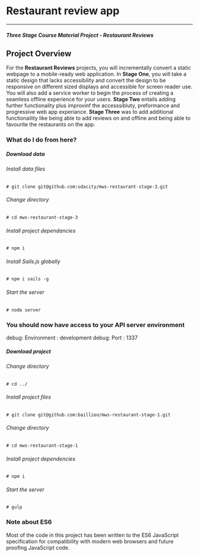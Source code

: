 # Restaurant review app
---
#### _Three Stage Course Material Project - Restaurant Reviews_

## Project Overview

For the **Restaurant Reviews** projects, you will incrementally convert a static webpage to a mobile-ready web application. In **Stage One**, you will take a static design that lacks accessibility and convert the design to be responsive on different sized displays and accessible for screen reader use. You will also add a service worker to begin the process of creating a seamless offline experience for your users. **Stage Two** entails adding further functionality plus improvinf the accesssibluty, preformance and progressive web app experiance. **Stage Three** was to add additional functionaility like being able to add reviews on and offline and being able to favourite the restaurants on the app.

### What do I do from here?


##### Download data

###### Install data files
```Install data 
# git clone git@github.com:udacity/mws-restaurant-stage-3.git
```

###### Change directory
```Change directory
# cd mws-restaurant-stage-3
```
###### Install project dependancies
```Install project dependancies
# npm i
```
###### Install Sails.js globally
```Install sails global
# npm i sails -g
```
###### Start the server
```Start server
# node server
```
### You should now have access to your API server environment
debug: Environment : development
debug: Port        : 1337


##### Download project

###### Change directory
```Change directory
# cd ../
```

###### Install project files
```Install data 
# git clone git@github.com:baillieo/mws-restaurant-stage-1.git
```

###### Change directory
```Change directory
# cd mws-restaurant-stage-1
```

###### Install project dependencies
```Install data 
# npm i
```

###### Start the server
```Install data 
# gulp
```




### Note about ES6

Most of the code in this project has been written to the ES6 JavaScript specification for compatibility with modern web browsers and future proofing JavaScript code. 